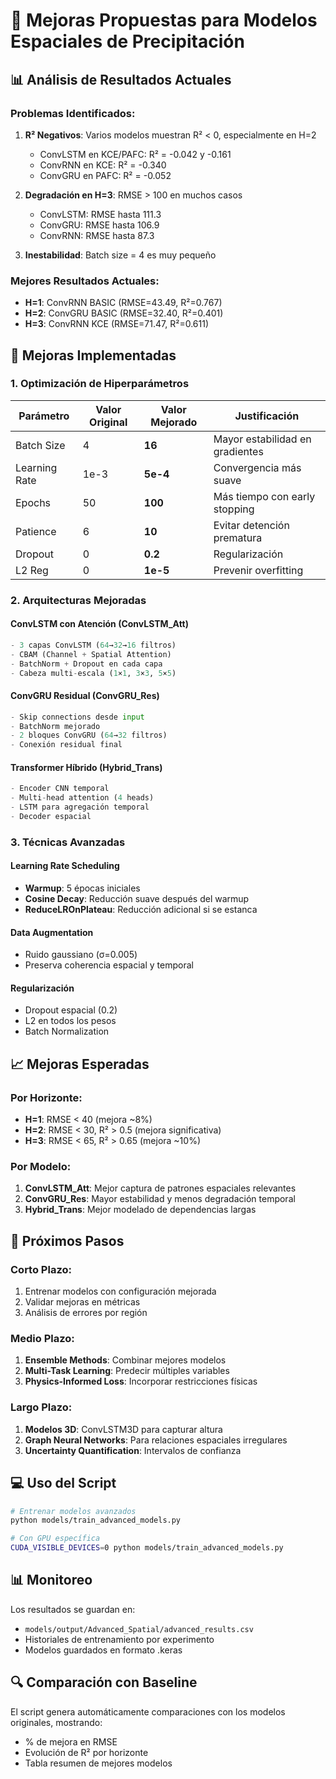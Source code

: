 # 🚀 Mejoras Propuestas para Modelos Espaciales de Precipitación

## 📊 Análisis de Resultados Actuales

### Problemas Identificados:

1. **R² Negativos**: Varios modelos muestran R² < 0, especialmente en H=2
   - ConvLSTM en KCE/PAFC: R² = -0.042 y -0.161
   - ConvRNN en KCE: R² = -0.340
   - ConvGRU en PAFC: R² = -0.052

2. **Degradación en H=3**: RMSE > 100 en muchos casos
   - ConvLSTM: RMSE hasta 111.3
   - ConvGRU: RMSE hasta 106.9
   - ConvRNN: RMSE hasta 87.3

3. **Inestabilidad**: Batch size = 4 es muy pequeño

### Mejores Resultados Actuales:
- **H=1**: ConvRNN BASIC (RMSE=43.49, R²=0.767)
- **H=2**: ConvGRU BASIC (RMSE=32.40, R²=0.401)
- **H=3**: ConvRNN KCE (RMSE=71.47, R²=0.611)

## 🔧 Mejoras Implementadas

### 1. Optimización de Hiperparámetros

| Parámetro | Valor Original | Valor Mejorado | Justificación |
|-----------|----------------|----------------|---------------|
| Batch Size | 4 | **16** | Mayor estabilidad en gradientes |
| Learning Rate | 1e-3 | **5e-4** | Convergencia más suave |
| Epochs | 50 | **100** | Más tiempo con early stopping |
| Patience | 6 | **10** | Evitar detención prematura |
| Dropout | 0 | **0.2** | Regularización |
| L2 Reg | 0 | **1e-5** | Prevenir overfitting |

### 2. Arquitecturas Mejoradas

#### ConvLSTM con Atención (ConvLSTM_Att)
```python
- 3 capas ConvLSTM (64→32→16 filtros)
- CBAM (Channel + Spatial Attention)
- BatchNorm + Dropout en cada capa
- Cabeza multi-escala (1×1, 3×3, 5×5)
```

#### ConvGRU Residual (ConvGRU_Res)
```python
- Skip connections desde input
- BatchNorm mejorado
- 2 bloques ConvGRU (64→32 filtros)
- Conexión residual final
```

#### Transformer Híbrido (Hybrid_Trans)
```python
- Encoder CNN temporal
- Multi-head attention (4 heads)
- LSTM para agregación temporal
- Decoder espacial
```

### 3. Técnicas Avanzadas

#### Learning Rate Scheduling
- **Warmup**: 5 épocas iniciales
- **Cosine Decay**: Reducción suave después del warmup
- **ReduceLROnPlateau**: Reducción adicional si se estanca

#### Data Augmentation
- Ruido gaussiano (σ=0.005)
- Preserva coherencia espacial y temporal

#### Regularización
- Dropout espacial (0.2)
- L2 en todos los pesos
- Batch Normalization

## 📈 Mejoras Esperadas

### Por Horizonte:
- **H=1**: RMSE < 40 (mejora ~8%)
- **H=2**: RMSE < 30, R² > 0.5 (mejora significativa)
- **H=3**: RMSE < 65, R² > 0.65 (mejora ~10%)

### Por Modelo:
1. **ConvLSTM_Att**: Mejor captura de patrones espaciales relevantes
2. **ConvGRU_Res**: Mayor estabilidad y menos degradación temporal
3. **Hybrid_Trans**: Mejor modelado de dependencias largas

## 🚀 Próximos Pasos

### Corto Plazo:
1. Entrenar modelos con configuración mejorada
2. Validar mejoras en métricas
3. Análisis de errores por región

### Medio Plazo:
1. **Ensemble Methods**: Combinar mejores modelos
2. **Multi-Task Learning**: Predecir múltiples variables
3. **Physics-Informed Loss**: Incorporar restricciones físicas

### Largo Plazo:
1. **Modelos 3D**: ConvLSTM3D para capturar altura
2. **Graph Neural Networks**: Para relaciones espaciales irregulares
3. **Uncertainty Quantification**: Intervalos de confianza

## 💻 Uso del Script

```bash
# Entrenar modelos avanzados
python models/train_advanced_models.py

# Con GPU específica
CUDA_VISIBLE_DEVICES=0 python models/train_advanced_models.py
```

## 📊 Monitoreo

Los resultados se guardan en:
- `models/output/Advanced_Spatial/advanced_results.csv`
- Historiales de entrenamiento por experimento
- Modelos guardados en formato .keras

## 🔍 Comparación con Baseline

El script genera automáticamente comparaciones con los modelos originales, mostrando:
- % de mejora en RMSE
- Evolución de R² por horizonte
- Tabla resumen de mejores modelos 